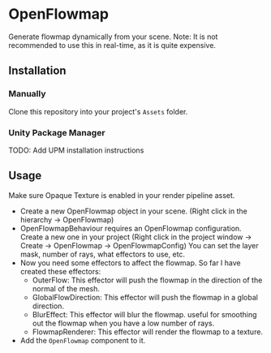 # OpenFlowmap

Generate flowmap dynamically from your scene.
Note: It is not recommended to use this in real-time, as it is quite expensive.

## Installation

### Manually

Clone this repository into your project's `Assets` folder.

### Unity Package Manager

TODO: Add UPM installation instructions

## Usage

Make sure Opaque Texture is enabled in your render pipeline asset.

- Create a new OpenFlowmap object in your scene. (Right click in the hierarchy -> OpenFlowmap)
- OpenFlowmapBehaviour requires an OpenFlowmap configuration. Create a new one in your project (Right click in the project window -> Create -> OpenFlowmap -> OpenFlowmapConfig)
  You can set the layer mask, number of rays, what effectors to use, etc.
- Now you need some effectors to affect the flowmap. So far I have created these effectors:
  - OuterFlow: This effector will push the flowmap in the direction of the normal of the mesh.
  - GlobalFlowDirection: This effector will push the flowmap in a global direction.
  - BlurEffect: This effector will blur the flowmap. useful for smoothing out the flowmap when you have a low number of rays.
  - FlowmapRenderer: This effector will render the flowmap to a texture.
- Add the `OpenFlowmap` component to it.
